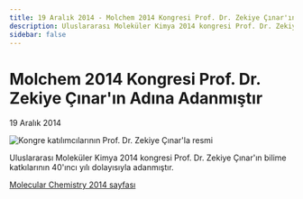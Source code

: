 ```yaml
---
title: 19 Aralık 2014 - Molchem 2014 Kongresi Prof. Dr. Zekiye Çınar'ın Adına Adanmıştır
description: Uluslararası Moleküler Kimya 2014 kongresi Prof. Dr. Zekiye Çınar'ın bilime katkılarının 40'ıncı yılı dolayısıyla adanmıştır.
sidebar: false
---
```


# Molchem 2014 Kongresi Prof. Dr. Zekiye Çınar'ın Adına Adanmıştır

19 Aralık 2014

![Kongre katılımcılarının Prof. Dr. Zekiye Çınar'la resmi](/images/2014-12-19-molecular-chemistry-2014-prof-dr-zekiye-cinar-adina-adanmistir.webp)

Uluslararası Moleküler Kimya 2014 kongresi Prof. Dr. Zekiye Çınar'ın bilime katkılarının 40'ıncı yılı dolayısıyla adanmıştır.

[Molecular Chemistry 2014 sayfası](http://www.molchem2014.chemicalphysics.org.tr/)
